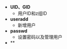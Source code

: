 - **UID、GID**
	- 用户ID和z组ID
- **useradd**
	- 新增用户
- **passwd**
	- 设置密码以及管理用户
- **

<!--stackedit_data:
eyJoaXN0b3J5IjpbMTQ5NTgwMDAxNCwxNjE2MzQ4MjI0LDE5NT
c1OTAzN119
-->